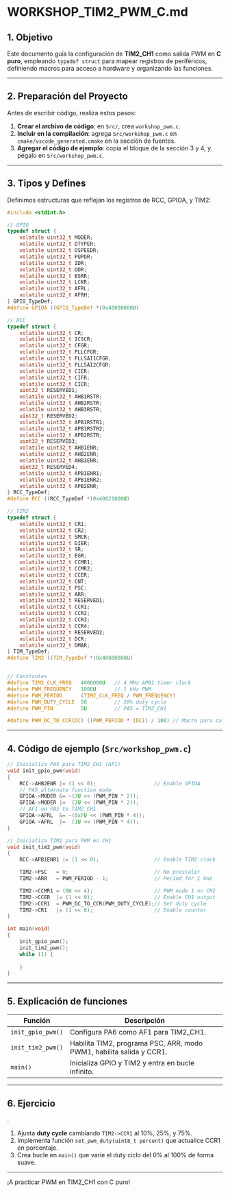 # WORKSHOP\_TIM2\_PWM\_C.md

## 1. Objetivo

Este documento guía la configuración de **TIM2\_CH1** como salida PWM en **C puro**, empleando `typedef struct` para mapear registros de periféricos, definiendo macros para acceso a hardware y organizando las funciones.

---

## 2. Preparación del Proyecto

Antes de escribir código, realiza estos pasos:

1. **Crear el archivo de código**: en `Src/`, crea `workshop_pwm.c`.
2. **Incluir en la compilación**: agrega `Src/workshop_pwm.c` en `cmake/vscode_generated.cmake` en la sección de fuentes.
3. **Agregar el código de ejemplo**: copia el bloque de la sección 3 y 4, y pégalo en `Src/workshop_pwm.c`.

---

## 3. Tipos y Defines

Definimos estructuras que reflejan los registros de RCC, GPIOA, y TIM2:

```c
#include <stdint.h>

// GPIO
typedef struct {
    volatile uint32_t MODER;
    volatile uint32_t OTYPER;
    volatile uint32_t OSPEEDR;
    volatile uint32_t PUPDR;
    volatile uint32_t IDR;
    volatile uint32_t ODR;
    volatile uint32_t BSRR;
    volatile uint32_t LCKR;
    volatile uint32_t AFRL;
    volatile uint32_t AFRH;
} GPIO_TypeDef;
#define GPIOA ((GPIO_TypeDef *)0x48000000U)

// RCC
typedef struct {
    volatile uint32_t CR;
    volatile uint32_t ICSCR;
    volatile uint32_t CFGR;
    volatile uint32_t PLLCFGR;
    volatile uint32_t PLLSAI1CFGR;
    volatile uint32_t PLLSAI2CFGR;
    volatile uint32_t CIER;
    volatile uint32_t CIFR;
    volatile uint32_t CICR;
    uint32_t RESERVED1;
    volatile uint32_t AHB1RSTR;
    volatile uint32_t AHB2RSTR;
    volatile uint32_t AHB3RSTR;
    uint32_t RESERVED2;
    volatile uint32_t APB1RSTR1;
    volatile uint32_t APB1RSTR2;
    volatile uint32_t APB2RSTR;
    uint32_t RESERVED3;
    volatile uint32_t AHB1ENR;
    volatile uint32_t AHB2ENR;
    volatile uint32_t AHB3ENR;
    uint32_t RESERVED4;
    volatile uint32_t APB1ENR1;
    volatile uint32_t APB1ENR2;
    volatile uint32_t APB2ENR;
} RCC_TypeDef;
#define RCC ((RCC_TypeDef *)0x40021000U)

// TIM2
typedef struct {
    volatile uint32_t CR1;
    volatile uint32_t CR2;
    volatile uint32_t SMCR;
    volatile uint32_t DIER;
    volatile uint32_t SR;
    volatile uint32_t EGR;
    volatile uint32_t CCMR1;
    volatile uint32_t CCMR2;
    volatile uint32_t CCER;
    volatile uint32_t CNT;
    volatile uint32_t PSC;
    volatile uint32_t ARR;
    volatile uint32_t RESERVED1;
    volatile uint32_t CCR1;
    volatile uint32_t CCR2;
    volatile uint32_t CCR3;
    volatile uint32_t CCR4;
    volatile uint32_t RESERVED2;
    volatile uint32_t DCR;
    volatile uint32_t DMAR;
} TIM_TypeDef;
#define TIM2 ((TIM_TypeDef *)0x40000000U)


// Constantes
#define TIM2_CLK_FREQ   4000000U   // 4 MHz APB1 timer clock
#define PWM_FREQUENCY   1000U      // 1 kHz PWM
#define PWM_PERIOD      (TIM2_CLK_FREQ / PWM_FREQUENCY)
#define PWM_DUTY_CYCLE  50         // 50% duty cycle
#define PWM_PIN         5U         // PA5 = TIM2_CH1

#define PWM_DC_TO_CCR(DC) ((PWM_PERIOD * (DC)) / 100) // Macro para calcular CCR
```

---

## 4. Código de ejemplo (`Src/workshop_pwm.c`)

```c
// Inicializa PA5 para TIM2_CH1 (AF1)
void init_gpio_pwm(void)
{
    RCC->AHB2ENR |= (1 << 0);                   // Enable GPIOA
    // PA5 alternate function mode
    GPIOA->MODER &= ~(3U << (PWM_PIN * 2));
    GPIOA->MODER |=  (2U << (PWM_PIN * 2));
    // AF1 on PA5 to TIM2_CH1
    GPIOA->AFRL  &= ~(0xFU << (PWM_PIN * 4));
    GPIOA->AFRL  |=  (1U << (PWM_PIN * 4));
}

// Inicializa TIM2 para PWM en CH1
void init_tim2_pwm(void)
{
    RCC->APB1ENR1 |= (1 << 0);                  // Enable TIM2 clock

    TIM2->PSC   = 0;                            // No prescaler
    TIM2->ARR   = PWM_PERIOD - 1;               // Period for 1 kHz

    TIM2->CCMR1 = (6U << 4);                    // PWM mode 1 on CH1
    TIM2->CCER  |= (1 << 0);                    // Enable CH1 output
    TIM2->CCR1  = PWM_DC_TO_CCR(PWM_DUTY_CYCLE);// Set duty cycle
    TIM2->CR1   |= (1 << 0);                    // Enable counter
}

int main(void)
{
    init_gpio_pwm();
    init_tim2_pwm();
    while (1) {
        
    }
}
```

---

## 5. Explicación de funciones

| Función           | Descripción                                                          |
| ----------------- | -------------------------------------------------------------------- |
| `init_gpio_pwm()` | Configura PA6 como AF1 para TIM2\_CH1.                               |
| `init_tim2_pwm()` | Habilita TIM2, programa PSC, ARR, modo PWM1, habilita salida y CCR1. |
| `main()`          | Inicializa GPIO y TIM2 y entra en bucle infinito.                        |

---

## 6. Ejercicio
.
1. Ajusta **duty cycle** cambiando `TIM2->CCR1` al 10%, 25%, y 75%.
2. Implementa función `set_pwm_duty(uint8_t percent)` que actualice CCR1 en porcentaje.
3. Crea bucle en `main()` que varíe el duty ciclo del 0% al 100% de forma suave.

---


¡A practicar PWM en TIM2\_CH1 con C puro!
